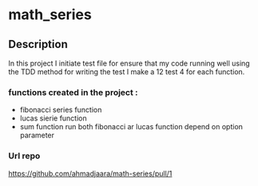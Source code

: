 # math_series

## Description
In this project  I initiate test file for ensure that my code running well using the TDD method for writing the test 
I make a 12 test 4 for each function.

### functions created in the project :

- fibonacci series function
- lucas sierie function 
- sum function run both fibonacci ar lucas function depend on option parameter    

### Url repo

https://github.com/ahmadjaara/math-series/pull/1

